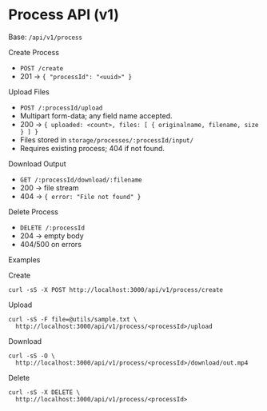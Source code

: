 # Process API (v1)

Base: `/api/v1/process`

Create Process
- `POST /create`
- 201 → `{ "processId": "<uuid>" }`

Upload Files
- `POST /:processId/upload`
- Multipart form-data; any field name accepted.
- 200 → `{ uploaded: <count>, files: [ { originalname, filename, size } ] }`
- Files stored in `storage/processes/:processId/input/`
- Requires existing process; 404 if not found.

Download Output
- `GET /:processId/download/:filename`
- 200 → file stream
- 404 → `{ error: "File not found" }`

Delete Process
- `DELETE /:processId`
- 204 → empty body
- 404/500 on errors

Examples

Create
```
curl -sS -X POST http://localhost:3000/api/v1/process/create
```

Upload
```
curl -sS -F file=@utils/sample.txt \
  http://localhost:3000/api/v1/process/<processId>/upload
```

Download
```
curl -sS -O \
  http://localhost:3000/api/v1/process/<processId>/download/out.mp4
```

Delete
```
curl -sS -X DELETE \
  http://localhost:3000/api/v1/process/<processId>
```